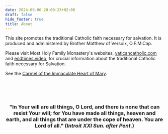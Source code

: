 ```yaml
---
date: 2024-09-06 20:00:23+02:00
draft: false
hide_footer: true
title: About
---
```






This site promotes the traditional Catholic faith necessary for salvation. It is produced and administered by Brother Matthew of Versoix, O.F.M.Cap.

Please visit Most Holy Family Monastery's websites, [vaticancatholic.com](https://vaticancatholic.com) and [endtimes.video](https://endtimes.video), for crucial information about the traditional Catholic faith necessary for Salvation.

See the [Carmel of the Immaculate Heart of Mary](https://www.truecatholiccarmel.com).


<br>
<br>
<br>
<h3 style="text-align: center;">"In Your will are all things, O Lord, and there is none that can resist Your will; for You have made all things, heaven and earth, and all things that are under the cope of heaven. You are Lord of all." (<em>Introit XXI Sun. after Pent.</em>)</h3>


